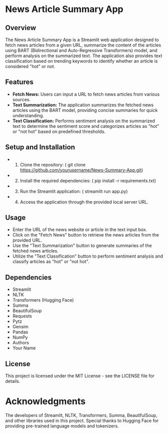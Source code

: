 # News Article Summary App
## Overview
The News Article Summary App is a Streamlit web application designed to fetch news articles from a given URL, summarize the content of the articles using BART (Bidirectional and Auto-Regressive Transformers) model, and perform analysis on the summarized text. The application also provides text classification based on trending keywords to identify whether an article is considered "hot" or not.

## Features
- **Fetch News:** Users can input a URL to fetch news articles from various sources.
- **Text Summarization:** The application summarizes the fetched news articles using the BART model, providing concise summaries for quick understanding.
- **Text Classification:** Performs sentiment analysis on the summarized text to determine the sentiment score and categorizes articles as "hot" or "not hot" based on predefined thresholds.
## Setup and Installation
- 1. Clone the repository:
( git clone https://github.com/yourusername/News-Summary-App.git)
- 2. Install the required dependencies:
( pip install -r requirements.txt)
- 3. Run the Streamlit application:
( streamlit run app.py)
- 4. Access the application through the provided local server URL.
## Usage
- Enter the URL of the news website or article in the text input box.
- Click on the "Fetch News" button to retrieve the news articles from the provided URL.
- Use the "Text Summarization" button to generate summaries of the fetched news articles.
- Utilize the "Text Classification" button to perform sentiment analysis and classify articles as "hot" or "not hot".
## Dependencies
- Streamlit
- NLTK
- Transformers (Hugging Face)
- Summa
- BeautifulSoup
- Requests
- Pytz
- Gensim
- Pandas
- NumPy
- Authors
- Your Name
## License
This project is licensed under the MIT License - see the LICENSE file for details.

# Acknowledgments
The developers of Streamlit, NLTK, Transformers, Summa, BeautifulSoup, and other libraries used in this project.
Special thanks to Hugging Face for providing pre-trained language models and tokenizers.







